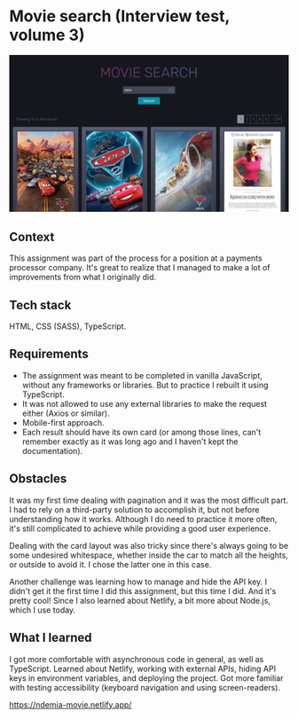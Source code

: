 # Movie search (Interview test, volume 3)

![Image of the search movie website](https://github.com/ndemia/demia.me/blob/main/assets/images/movie_x2.png)

## Context
This assignment was part of the process for a position at a payments processor company. It's great to realize that I managed to make a lot of improvements from what I originally did.

## Tech stack
HTML, CSS (SASS), TypeScript.

## Requirements
- The assignment was meant to be completed in vanilla JavaScript, without any frameworks or libraries. But to practice I rebuilt it using TypeScript.
- It was not allowed to use any external libraries to make the request either (Axios or similar).
- Mobile-first approach.
- Each result should have its own card (or among those lines, can't remember exactly as it was long ago and I haven't kept the documentation).

## Obstacles
It was my first time dealing with pagination and it was the most difficult part. I had to rely on a third-party solution to accomplish it, but not before understanding how it works. Although I do need to practice it more often, it's still complicated to achieve while providing a good user experience.

Dealing with the card layout was also tricky since there's always going to be some undesired whitespace, whether inside the car to match all the heights, or outside to avoid it. I chose the latter one in this case.

Another challenge was learning how to manage and hide the API key. I didn't get it the first time I did this assignment, but this time I did. And it's pretty cool! Since I also learned about Netlify, a bit more about Node.js, which I use today.

## What I learned
I got more comfortable with asynchronous code in general, as well as TypeScript. Learned about Netlify, working with external APIs, hiding API keys in environment variables, and deploying the project. Got more familiar with testing accessibility (keyboard navigation and using screen-readers).

https://ndemia-movie.netlify.app/
